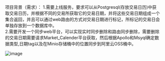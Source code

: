 项目背景（需求）：
1.需要上线服务，要求可以从Postgresql(存放交易日历)中获取交易日历，并根据不同的交易所获取它的交易日期，并将这些交易日期组成一个集合返回，并且可以通过web路由的方式对交易日期进行标记，所标记的交易日会单独存放到一个数据库中。  
2.需要开发一个同步web平台，可以实现实时同步删除和路由同步删除，需要删除的交易日期需要请求Market_Calender平台获取，然后根据Apollo和Msyql确定数据类型,日期tag以及在Minio存储桶中的位置同步到阿里云OSS桶中。  

  
![image](https://github.com/user-attachments/assets/b20f20a3-73b0-426b-a4fb-14c919e3154c)

